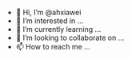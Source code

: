 - 👋 Hi, I’m @ahxiawei
- 👀 I’m interested in ...
- 🌱 I’m currently learning ...
- 💞️ I’m looking to collaborate on ...
- 📫 How to reach me ...

<!---
ahxiawei/ahxiawei is a ✨ special ✨ repository because its `README.md` (this file) appears on your GitHub profile.
You can click the Preview link to take a look at your changes.
--->
